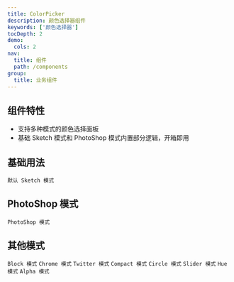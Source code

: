 ```yaml
---
title: ColorPicker
description: 颜色选择器组件
keywords: ['颜色选择器']
tocDepth: 2
demo:
  cols: 2
nav:
  title: 组件
  path: /components
group:
  title: 业务组件
---
```


## 组件特性

- 支持多种模式的颜色选择面板
- 基础 Sketch 模式和 PhotoShop 模式内置部分逻辑，开箱即用

## 基础用法

<code src="./demos/basicDemo.tsx">默认 Sketch 模式</code>

## PhotoShop 模式

<code src="./demos/psDemo.tsx">PhotoShop 模式</code>

## 其他模式

<code src="./demos/blockDemo.tsx">Block 模式</code>
<code src="./demos/chromeDemo.tsx">Chrome 模式</code>
<code src="./demos/twitterDemo.tsx">Twitter 模式</code>
<code src="./demos/compactDemo.tsx">Compact 模式</code>
<code src="./demos/circleDemo.tsx">Circle 模式</code>
<code src="./demos/sliderDemo.tsx">Slider 模式</code>
<code src="./demos/hueDemo.tsx">Hue 模式</code>
<code src="./demos/alphaDemo.tsx">Alpha 模式</code>
